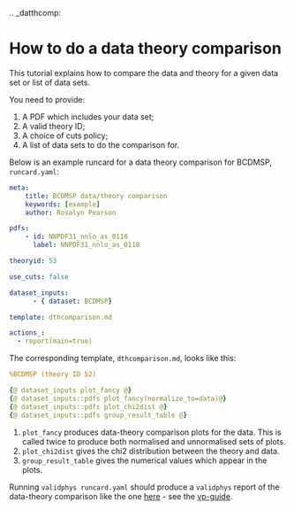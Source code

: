 .. _datthcomp:
# How to do a data theory comparison

This tutorial explains how to compare the data and theory for a given data set or list of data sets.

You need to provide:

1. A PDF which includes your data set;
2. A valid theory ID;
3. A choice of cuts policy;
4. A list of data sets to do the comparison for.

Below is an example runcard for a data theory comparison for BCDMSP, `runcard.yaml`:
```yaml
meta:
    title: BCDMSP data/theory comparison
    keywords: [example]
    author: Rosalyn Pearson

pdfs: 
    - id: NNPDF31_nnlo_as_0118
      label: NNPDF31_nnlo_as_0118

theoryid: 53

use_cuts: false

dataset_inputs:
      - { dataset: BCDMSP}

template: dthcomparison.md

actions_:
  - report(main=true)
```

The corresponding template, `dthcomparison.md`, looks like this:
```yaml
%BCDMSP (theory ID 52)

{@ dataset_inputs plot_fancy @}
{@ dataset_inputs::pdfs plot_fancy(normalize_to=data)@}
{@ dataset_inputs::pdfs plot_chi2dist @}
{@ dataset_inputs::pdfs group_result_table @}
```

1. `plot_fancy` produces data-theory comparison plots for the data. This is called twice to produce both normalised and unnormalised sets of plots.
2. `plot_chi2dist` gives the chi2 distribution between the theory and data.
3. `group_result_table` gives the numerical values which appear in the plots.

Running `validphys runcard.yaml` should produce a `validphys` report of the data-theory comparison like the one [here](https://vp.nnpdf.science/ErmVZEPGT42GCfreWwzalg==/) - see the
[vp-guide](https://data.nnpdf.science/validphys-docs/guide.html#development-installs).
